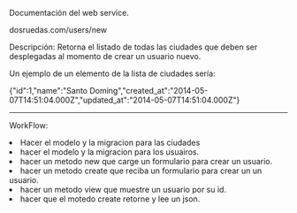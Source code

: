 Documentación del web service.

dosruedas.com/users/new

Descripción: Retorna el listado de todas las ciudades que deben ser desplegadas al momento de
crear un usuario nuevo.

Un ejemplo de un elemento de la lista de ciudades sería:

{"id":1,"name":"Santo Doming","created_at":"2014-05-07T14:51:04.000Z","updated_at":"2014-05-07T14:51:04.000Z"}

-------------------------------------------------------------------------------------------------------------------------

WorkFlow:

<li>Hacer el modelo y la migracion para las ciudades</li>
<li>hacer el modelo y la migracion para los usuairos.</li>
<li>hacer un metodo new que carge un formulario para crear un usuario. </li>
   <li> hacer un metodo create que reciba un formulario para crear un un usuario. </li>
   <li> hacer un metodo view que muestre un usuario por su id. </li>
   <li> hacer que el motedo create retorne y lee un json. </li>



